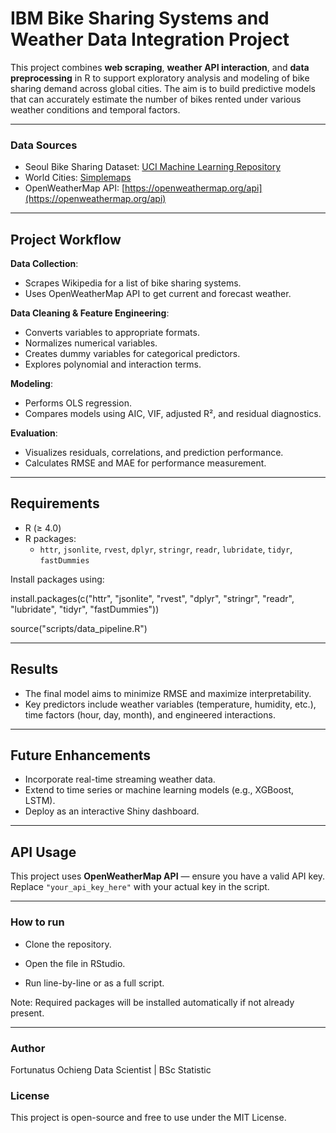 # IBM Bike Sharing Systems and Weather Data Integration Project

This project combines **web scraping**, **weather API interaction**, and **data preprocessing** in R to support exploratory analysis and modeling of bike sharing demand across global cities. The aim is to build predictive models that can accurately estimate the number of bikes rented under various weather conditions and temporal factors.

---
### Data Sources

- Seoul Bike Sharing Dataset: [UCI Machine Learning Repository](https://archive.ics.uci.edu/ml/datasets/Seoul+Bike+Sharing+Demand)
- World Cities: [Simplemaps](https://simplemaps.com/data/world-cities)
- OpenWeatherMap API: [https://openweathermap.org/api](https://openweathermap.org/api)

---

## Project Workflow

 **Data Collection**:
   - Scrapes Wikipedia for a list of bike sharing systems.
   - Uses OpenWeatherMap API to get current and forecast weather.

 **Data Cleaning & Feature Engineering**:
   - Converts variables to appropriate formats.
   - Normalizes numerical variables.
   - Creates dummy variables for categorical predictors.
   - Explores polynomial and interaction terms.

 **Modeling**:
   - Performs OLS regression.
   - Compares models using AIC, VIF, adjusted R², and residual diagnostics.

 **Evaluation**:
   - Visualizes residuals, correlations, and prediction performance.
   - Calculates RMSE and MAE for performance measurement.

---

## Requirements

- R (≥ 4.0)
- R packages:
  - `httr`, `jsonlite`, `rvest`, `dplyr`, `stringr`, `readr`, `lubridate`, `tidyr`, `fastDummies`

Install packages using:

install.packages(c("httr", "jsonlite", "rvest", "dplyr", "stringr", "readr", "lubridate", "tidyr", "fastDummies"))


source("scripts/data_pipeline.R")

---

## Results

- The final model aims to minimize RMSE and maximize interpretability.
- Key predictors include weather variables (temperature, humidity, etc.), time factors (hour, day, month), and engineered interactions.

---
## Future Enhancements

- Incorporate real-time streaming weather data.
- Extend to time series or machine learning models (e.g., XGBoost, LSTM).
- Deploy as an interactive Shiny dashboard.

---

## API Usage

This project uses **OpenWeatherMap API** — ensure you have a valid API key. Replace `"your_api_key_here"` with your actual key in the script.

---

### How to run

* Clone the repository.

* Open the file in RStudio.

* Run line-by-line or as a full script.

Note: Required packages will be installed automatically if not already present.

---

### Author
Fortunatus Ochieng
Data Scientist | BSc Statistic

### License
This project is open-source and free to use under the MIT License.
